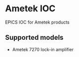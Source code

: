 # Ametek IOC

EPICS IOC for Ametek products

## Supported models

* Ametek 7270 lock-in amplifier


